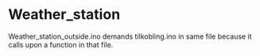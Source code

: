 # Weather_station
Weather_station_outside.ino demands tilkobling.ino in same file because it calls upon a function in that file.
